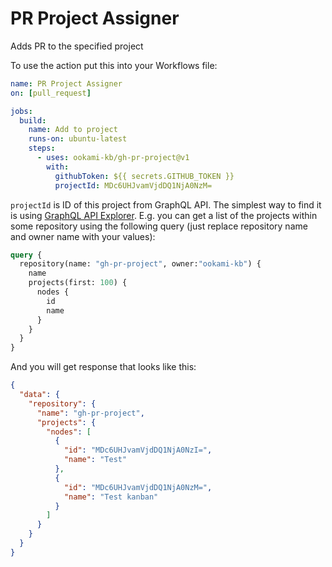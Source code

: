 # PR Project Assigner

Adds PR to the specified project

To use the action put this into your Workflows file:

```yaml
name: PR Project Assigner
on: [pull_request]

jobs:
  build:
    name: Add to project
    runs-on: ubuntu-latest
    steps:
      - uses: ookami-kb/gh-pr-project@v1
        with:
          githubToken: ${{ secrets.GITHUB_TOKEN }}
          projectId: MDc6UHJvamVjdDQ1NjA0NzM=
```

`projectId` is ID of this project from GraphQL API. The simplest way to find it is using [GraphQL API Explorer](https://developer.github.com/v4/explorer/). E.g. you can get a list of the projects within some repository using the following query (just replace repository name and owner name with your values):

```graphql
query { 
  repository(name: "gh-pr-project", owner:"ookami-kb") {
    name
    projects(first: 100) {
      nodes {
        id
        name
      }
    }
  }
}
```

And you will get response that looks like this:

```json
{
  "data": {
    "repository": {
      "name": "gh-pr-project",
      "projects": {
        "nodes": [
          {
            "id": "MDc6UHJvamVjdDQ1NjA0NzI=",
            "name": "Test"
          },
          {
            "id": "MDc6UHJvamVjdDQ1NjA0NzM=",
            "name": "Test kanban"
          }
        ]
      }
    }
  }
}
```

